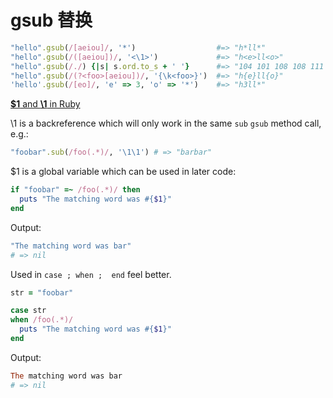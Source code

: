 # gsub 替换

```ruby
"hello".gsub(/[aeiou]/, '*')                  #=> "h*ll*"
"hello".gsub(/([aeiou])/, '<\1>')             #=> "h<e>ll<o>"
"hello".gsub(/./) {|s| s.ord.to_s + ' '}      #=> "104 101 108 108 111 "
"hello".gsub(/(?<foo>[aeiou])/, '{\k<foo>}')  #=> "h{e}ll{o}"
'hello'.gsub(/[eo]/, 'e' => 3, 'o' => '*')    #=> "h3ll*"
```

[**$1** and **\1** in Ruby](https://stackoverflow.com/questions/288573/1-and-1-in-ruby)

\1 is a backreference which will only work in the same `sub` `gsub` method call, e.g.:

```ruby
"foobar".sub(/foo(.*)/, '\1\1') # => "barbar"
```

$1 is a global variable which can be used in later code:

```ruby
if "foobar" =~ /foo(.*)/ then 
  puts "The matching word was #{$1}"
end
```

Output:

```ruby
"The matching word was bar"
# => nil
```

Used in `case ; when ;  end` feel better.

```ruby
str = "foobar"

case str
when /foo(.*)/
  puts "The matching word was #{$1}"
end
```

Output:

```ruby
The matching word was bar
# => nil
```

